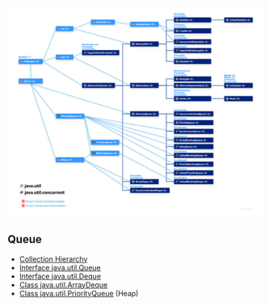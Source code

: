 ![](images/Collection.Hierarchy.png)

## Queue

* [Collection Hierarchy](https://www.falkhausen.de/Java-8/java.util/Collection-Hierarchy.html)
* [Interface java.util.Queue<E>](https://docs.oracle.com/javase/8/docs/api/java/util/Queue.html)
* [Interface java.util.Deque<E>](https://docs.oracle.com/javase/8/docs/api/java/util/Deque.html)
* [Class java.util.ArrayDeque<E>](https://docs.oracle.com/javase/8/docs/api/java/util/ArrayDeque.html)
* [Class java.util.PriorityQueue<E>](https://docs.oracle.com/javase/8/docs/api/java/util/PriorityQueue.html) (Heap)
